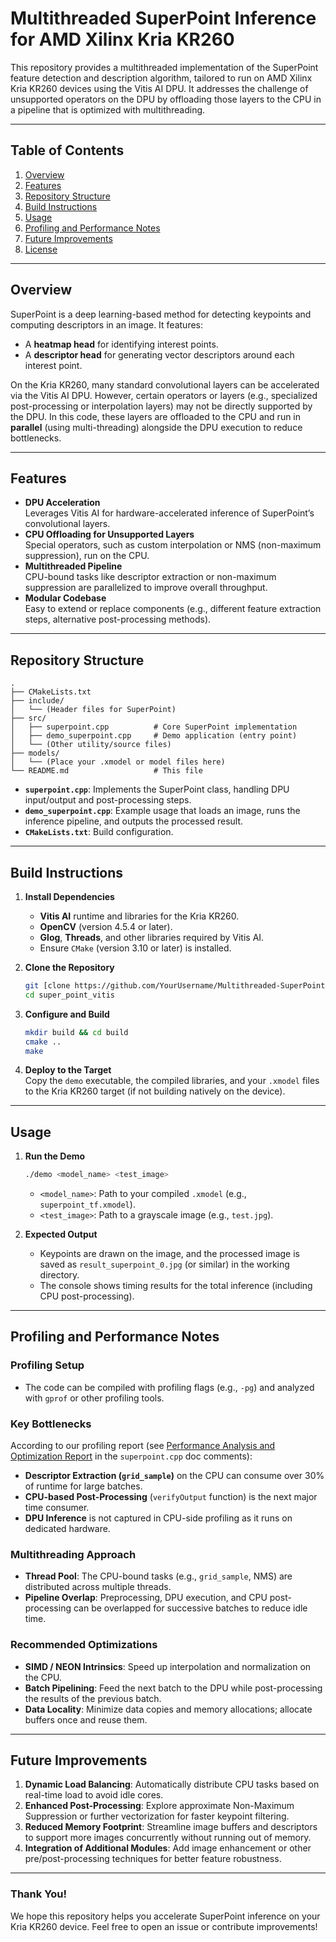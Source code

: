# Multithreaded SuperPoint Inference for AMD Xilinx Kria KR260

This repository provides a multithreaded implementation of the SuperPoint feature detection and description algorithm, tailored to run on AMD Xilinx Kria KR260 devices using the Vitis AI DPU. It addresses the challenge of unsupported operators on the DPU by offloading those layers to the CPU in a pipeline that is optimized with multithreading.

---

## Table of Contents
1. [Overview](#overview)  
2. [Features](#features)  
3. [Repository Structure](#repository-structure)  
4. [Build Instructions](#build-instructions)  
5. [Usage](#usage)  
6. [Profiling and Performance Notes](#profiling-and-performance-notes)  
7. [Future Improvements](#future-improvements)  
8. [License](#license)

---

## Overview
SuperPoint is a deep learning-based method for detecting keypoints and computing descriptors in an image. It features:
- A **heatmap head** for identifying interest points.
- A **descriptor head** for generating vector descriptors around each interest point.

On the Kria KR260, many standard convolutional layers can be accelerated via the Vitis AI DPU. However, certain operators or layers (e.g., specialized post-processing or interpolation layers) may not be directly supported by the DPU. In this code, these layers are offloaded to the CPU and run in **parallel** (using multi-threading) alongside the DPU execution to reduce bottlenecks.

---

## Features
- **DPU Acceleration**  
  Leverages Vitis AI for hardware-accelerated inference of SuperPoint’s convolutional layers.
- **CPU Offloading for Unsupported Layers**  
  Special operators, such as custom interpolation or NMS (non-maximum suppression), run on the CPU.
- **Multithreaded Pipeline**  
  CPU-bound tasks like descriptor extraction or non-maximum suppression are parallelized to improve overall throughput.
- **Modular Codebase**  
  Easy to extend or replace components (e.g., different feature extraction steps, alternative post-processing methods).

---

## Repository Structure

```
.
├── CMakeLists.txt
├── include/
│   └── (Header files for SuperPoint)
├── src/
│   ├── superpoint.cpp          # Core SuperPoint implementation
│   ├── demo_superpoint.cpp     # Demo application (entry point)
│   └── (Other utility/source files)
├── models/
│   └── (Place your .xmodel or model files here)
└── README.md                   # This file
```

- **`superpoint.cpp`**: Implements the SuperPoint class, handling DPU input/output and post-processing steps.  
- **`demo_superpoint.cpp`**: Example usage that loads an image, runs the inference pipeline, and outputs the processed result.  
- **`CMakeLists.txt`**: Build configuration.  

---

## Build Instructions

1. **Install Dependencies**
   - **Vitis AI** runtime and libraries for the Kria KR260.  
   - **OpenCV** (version 4.5.4 or later).  
   - **Glog**, **Threads**, and other libraries required by Vitis AI.  
   - Ensure `CMake` (version 3.10 or later) is installed.

2. **Clone the Repository**
   ```bash
   git [clone https://github.com/YourUsername/Multithreaded-SuperPoint-Kria.git](https://github.com/RuchchaSD/super_point_vitis.git)
   cd super_point_vitis
   ```

3. **Configure and Build**
   ```bash
   mkdir build && cd build
   cmake ..
   make
   ```

4. **Deploy to the Target**  
   Copy the `demo` executable, the compiled libraries, and your `.xmodel` files to the Kria KR260 target (if not building natively on the device).

---

## Usage
1. **Run the Demo**
   ```bash
   ./demo <model_name> <test_image>
   ```
   - `<model_name>`: Path to your compiled `.xmodel` (e.g., `superpoint_tf.xmodel`).
   - `<test_image>`: Path to a grayscale image (e.g., `test.jpg`).

2. **Expected Output**
   - Keypoints are drawn on the image, and the processed image is saved as `result_superpoint_0.jpg` (or similar) in the working directory.
   - The console shows timing results for the total inference (including CPU post-processing).

---

## Profiling and Performance Notes

### Profiling Setup
- The code can be compiled with profiling flags (e.g., `-pg`) and analyzed with `gprof` or other profiling tools.

### Key Bottlenecks
According to our profiling report (see [Performance Analysis and Optimization Report](#) in the `superpoint.cpp` doc comments):
- **Descriptor Extraction (`grid_sample`)** on the CPU can consume over 30% of runtime for large batches.
- **CPU-based Post-Processing** (`verifyOutput` function) is the next major time consumer.
- **DPU Inference** is not captured in CPU-side profiling as it runs on dedicated hardware.

### Multithreading Approach
- **Thread Pool**: The CPU-bound tasks (e.g., `grid_sample`, NMS) are distributed across multiple threads.
- **Pipeline Overlap**: Preprocessing, DPU execution, and CPU post-processing can be overlapped for successive batches to reduce idle time.

### Recommended Optimizations
- **SIMD / NEON Intrinsics**: Speed up interpolation and normalization on the CPU.
- **Batch Pipelining**: Feed the next batch to the DPU while post-processing the results of the previous batch.
- **Data Locality**: Minimize data copies and memory allocations; allocate buffers once and reuse them.

---

## Future Improvements
1. **Dynamic Load Balancing**: Automatically distribute CPU tasks based on real-time load to avoid idle cores.
2. **Enhanced Post-Processing**: Explore approximate Non-Maximum Suppression or further vectorization for faster keypoint filtering.
3. **Reduced Memory Footprint**: Streamline image buffers and descriptors to support more images concurrently without running out of memory.
4. **Integration of Additional Modules**: Add image enhancement or other pre/post-processing techniques for better feature robustness.

---

### Thank You!
We hope this repository helps you accelerate SuperPoint inference on your Kria KR260 device. Feel free to open an issue or contribute improvements!  

